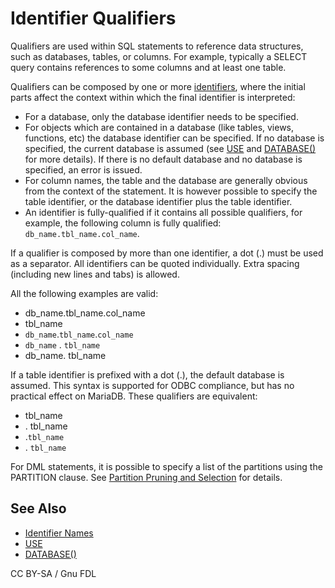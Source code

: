 # Identifier Qualifiers

Qualifiers are used within SQL statements to reference data structures, such as databases, tables, or columns. For example, typically a SELECT query contains references to some columns and at least one table.

Qualifiers can be composed by one or more [identifiers](identifier-names.md), where the initial parts affect the context within which the final identifier is interpreted:

* For a database, only the database identifier needs to be specified.
* For objects which are contained in a database (like tables, views, functions, etc) the database identifier can be specified. If no database is specified, the current database is assumed (see [USE](../../sql-statements/administrative-sql-statements/use-database.md) and [DATABASE()](../../sql-statements/built-in-functions/secondary-functions/information-functions/database.md) for more details). If there is no default database and no database is specified, an error is issued.
* For column names, the table and the database are generally obvious from the context of the statement. It is however possible to specify the table identifier, or the database identifier plus the table identifier.
* An identifier is fully-qualified if it contains all possible qualifiers, for example, the following column is fully qualified: `db_name.tbl_name.col_name`.

If a qualifier is composed by more than one identifier, a dot (.) must be used as a separator. All identifiers can be quoted individually. Extra spacing (including new lines and tabs) is allowed.

All the following examples are valid:

* db\_name.tbl\_name.col\_name
* tbl\_name
* `db_name`.`tbl_name`.`col_name`
* `db_name` . `tbl_name`
* db\_name. tbl\_name

If a table identifier is prefixed with a dot (.), the default database is assumed. This syntax is supported for ODBC compliance, but has no practical effect on MariaDB. These qualifiers are equivalent:

* tbl\_name
* . tbl\_name
* .`tbl_name`
* . `tbl_name`

For DML statements, it is possible to specify a list of the partitions using the PARTITION clause. See [Partition Pruning and Selection](../../../server-management/partitioning-tables/partition-pruning-and-selection.md) for details.

## See Also

* [Identifier Names](identifier-names.md)
* [USE](../../sql-statements/administrative-sql-statements/use-database.md)
* [DATABASE()](../../sql-statements/built-in-functions/secondary-functions/information-functions/database.md)

CC BY-SA / Gnu FDL
